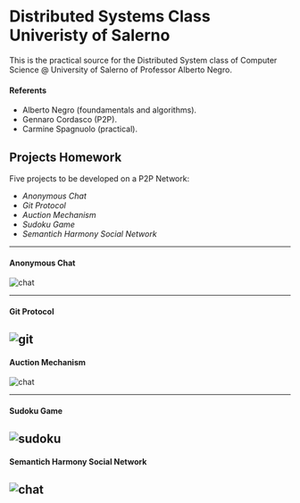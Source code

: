 # Distributed Systems Class Univeristy of Salerno

This is the practical source for the Distributed System class of Computer Science @ University of Salerno of Professor Alberto Negro.

#### Referents
- Alberto Negro (foundamentals and algorithms).
- Gennaro Cordasco (P2P).
- Carmine Spagnuolo (practical).

## Projects Homework

Five projects to be developed on a P2P Network:

- *Anonymous Chat*
- *Git Protocol*
- *Auction Mechanism*
- *Sudoku Game*
- *Semantich Harmony Social Network*
---------------------------------------------------------------------------------------------------

#### Anonymous Chat
![chat](https://dz9yg0snnohlc.cloudfront.net/pros-and-cons-of-an-anonymous-chat-room-1.jpg)

---------------------------------------------------------------------------------------------------
#### Git Protocol
![git](https://i2.wp.com/makingbones.files.wordpress.com/2013/02/picture12.jpg)
---------------------------------------------------------------------------------------------------
#### Auction Mechanism
![chat](http://d2wgy934yj1g1v.cloudfront.net/blog/wp-content/uploads/2016/07/auction_blog.png)


---------------------------------------------------------------------------------------------------
#### Sudoku Game
![sudoku](https://qph.ec.quoracdn.net/main-qimg-6ffebac2a0f3b17fd558c6caa21d87b9)
---------------------------------------------------------------------------------------------------
#### Semantich Harmony Social Network
![chat](https://s3.amazonaws.com/lowres.cartoonstock.com/media-social_media-interests-compatibility-dates-social_networks-jsh120327_low.jpg)
---------------------------------------------------------------------------------------------------
